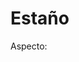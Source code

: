 # Estaño

Aspecto:

<figure><img src="../../../.gitbook/assets/New Piskel (4).png" alt=""><figcaption></figcaption></figure>
